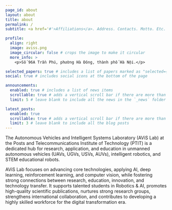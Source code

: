 ```yaml
---
page_id: about
layout: about
title: about
permalink: /
subtitle: <a href='#'>Affiliations</a>. Address. Contacts. Motto. Etc.

profile:
  align: right
  image: aviss.png
  image_circular: false # crops the image to make it circular
  more_info: >
    <p>Số 96A Trần Phú, phường Hà Đông, thành phố Hà Nội.</p>

selected_papers: true # includes a list of papers marked as "selected={true}"
social: true # includes social icons at the bottom of the page

announcements:
  enabled: true # includes a list of news items
  scrollable: true # adds a vertical scroll bar if there are more than 3 news items
  limit: 5 # leave blank to include all the news in the `_news` folder

latest_posts:
  enabled: true
  scrollable: true # adds a vertical scroll bar if there are more than 3 new posts items
  limit: 3 # leave blank to include all the blog posts
---
```


The Autonomous Vehicles and Intelligent Systems Laboratory (AViS Lab) at the Posts and Telecommunications Institute of Technology (PTIT) is a dedicated hub for research, application, and education in unmanned autonomous vehicles (UAVs, UGVs, USVs, AUVs), intelligent robotics, and STEM educational robots.

AViS Lab focuses on advancing core technologies, applying AI, deep learning, reinforcement learning, and computer vision, while fostering strong connections between research, education, innovation, and technology transfer. It supports talented students in Robotics & AI, promotes high-quality scientific publications, nurtures strong research groups, strengthens international collaboration, and contributes to developing a highly skilled workforce for the digital transformation era.

